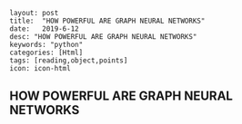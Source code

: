 ```
layout: post
title:  "HOW POWERFUL ARE GRAPH NEURAL NETWORKS"
date:   2019-6-12
desc: "HOW POWERFUL ARE GRAPH NEURAL NETWORKS"
keywords: "python"
categories: [Html]
tags: [reading,object,points]
icon: icon-html
```

## HOW POWERFUL ARE GRAPH NEURAL NETWORKS
